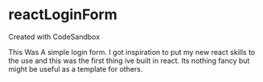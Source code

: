 # reactLoginForm
Created with CodeSandbox




This Was A simple login form. I got inspiration to put my new react skills to the use and this was the first thing ive built in react. Its nothing fancy but might be useful as a template for others.
